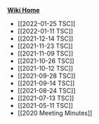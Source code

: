 **[Wiki Home](Home)**

- [[2022-01-25 TSC]]
- [[2022-01-11 TSC]]
- [[2021-12-14 TSC]]
- [[2021-11-23 TSC]]
- [[2021-11-09 TSC]]
- [[2021-10-26 TSC]]
- [[2021-10-12 TSC]]
- [[2021-09-28 TSC]]
- [[2021-09-14 TSC]]
- [[2021-08-24 TSC]]
- [[2021-07-13 TSC]]
- [[2021-05-11 TSC]]
- [[2020 Meeting Minutes]]
